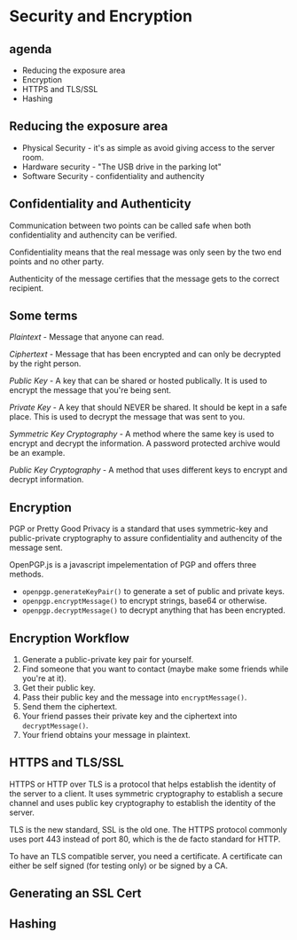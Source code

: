 # Security and Encryption

## agenda
* Reducing the exposure area
* Encryption
* HTTPS and TLS/SSL
* Hashing

## Reducing the exposure area
* Physical Security - it's as simple as avoid giving access to the server room.
* Hardware security - "The USB drive in the parking lot"
* Software Security - confidentiality and authencity

## Confidentiality and Authenticity

Communication between two points can be called safe when both confidentiality and authencity can be verified. 

Confidentiality means that the real message was only seen by the two end points and no other party. 

Authenticity of the message certifies that the message gets to the correct recipient. 

## Some terms

*Plaintext* - Message that anyone can read.

*Ciphertext* - Message that has been encrypted and can only be decrypted by the right person. 

*Public Key* - A key that can be shared or hosted publically. It is used to encrypt the message that you're being sent. 

*Private Key* - A key that should NEVER be shared. It should be kept in a safe place. This is used to decrypt the message that was sent to you.

*Symmetric Key Cryptography* - A method where the same key is used to encrypt and decrypt the information. A password protected archive would be an example.

*Public Key Cryptography* - A method that uses different keys to encrypt and decrypt information. 

## Encryption

PGP or Pretty Good Privacy is a standard that uses symmetric-key and public-private cryptography to assure confidentiality and authencity of the message sent. 

OpenPGP.js is a javascript impelementation of PGP and offers three methods.

* `openpgp.generateKeyPair()` to generate a set of public and private keys.
* `openpgp.encryptMessage()` to encrypt strings, base64 or otherwise.
* `openpgp.decryptMessage()` to decrypt anything that has been encrypted.

## Encryption Workflow

1. Generate a public-private key pair for yourself.
2. Find someone that you want to contact (maybe make some friends while you're at it).
3. Get their public key.
4. Pass their public key and the message into `encryptMessage()`.
5. Send them the ciphertext. 
6. Your friend passes their private key and the ciphertext into `decryptMessage()`.
7. Your friend obtains your message in plaintext. 

## HTTPS and TLS/SSL

HTTPS or HTTP over TLS is a protocol that helps establish the identity of the server to a client. It uses symmetric cryptography to establish a secure channel and uses public key cryptography to establish the identity of the server.

TLS is the new standard, SSL is the old one. The HTTPS protocol commonly uses port 443 instead of port 80, which is the de facto standard for HTTP. 

To have an TLS compatible server, you need a certificate. A certificate can either be self signed (for testing only) or be signed by a CA. 

## Generating an SSL Cert



## Hashing